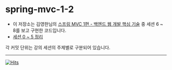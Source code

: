 # spring-mvc-1-2

- 이 저장소는 김영한님의 [스프링 MVC 1편 - 백엔드 웹 개발 핵심 기술](https://www.inflearn.com/course/%EC%8A%A4%ED%94%84%EB%A7%81-mvc-1/dashboard) 중 세션 6 ~ 8를 보고 구현한 코드입니다.  
- [세션 0 ~ 5 정리](https://github.com/ku-kim/spring-mvc-1-1)

각 커밋 단위는 강의 세션의 주제별로 구분되어 있습니다.  

---

[![Hits](https://hits.seeyoufarm.com/api/count/incr/badge.svg?url=https%3A%2F%2Fgithub.com%2Fku-kim%2Fspring-mvc-1-2&count_bg=%2379C83D&title_bg=%23555555&icon=&icon_color=%23E7E7E7&title=hits&edge_flat=false)](https://hits.seeyoufarm.com)
